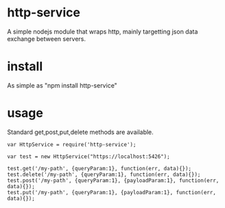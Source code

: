# http-service
A simple nodejs module that wraps http, mainly targetting json data exchange between servers.

# install
As simple as "npm install http-service"

# usage
Standard get,post,put,delete methods are available. 

````
var HttpService = require('http-service');

var test = new HttpService("https://localhost:5426");

test.get('/my-path', {queryParam:1}, function(err, data){});
test.delete('/my-path', {queryParam:1}, function(err, data){});
test.post('/my-path', {queryParam:1}, {payloadParam:1}, function(err, data){});
test.put('/my-path', {queryParam:1}, {payloadParam:1}, function(err, data){});
````
